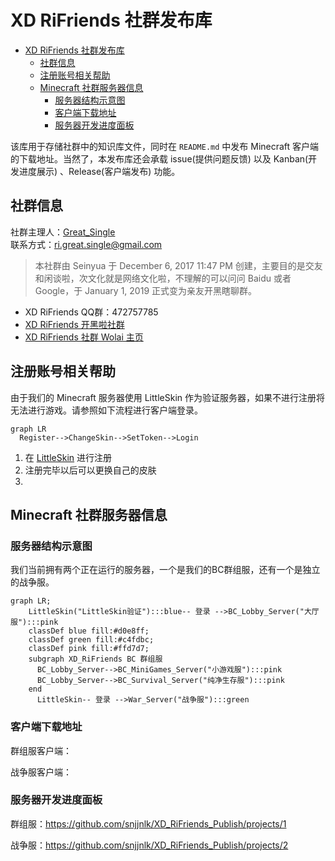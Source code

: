 # XD RiFriends 社群发布库

- [XD RiFriends 社群发布库](#xd-rifriends-社群发布库)
  - [社群信息](#社群信息)
  - [注册账号相关帮助](#注册账号相关帮助)
  - [Minecraft 社群服务器信息](#minecraft-社群服务器信息)
    - [服务器结构示意图](#服务器结构示意图)
    - [客户端下载地址](#客户端下载地址)
    - [服务器开发进度面板](#服务器开发进度面板)

该库用于存储社群中的知识库文件，同时在 `README.md` 中发布 Minecraft 客户端的下载地址。当然了，本发布库还会承载 issue(提供问题反馈) 以及 Kanban(开发进度展示) 、Release(客户端发布) 功能。

## 社群信息

社群主理人：[Great_Single](https://github.com/Great-Single)  
联系方式：ri.great.single@gmail.com

> 本社群由 Seinyua 于 December 6, 2017 11:47 PM 创建，主要目的是交友和闲谈啦，次文化就是网络文化啦，不理解的可以问问 Baidu 或者 Google，于 January 1, 2019 正式变为亲友开黑瞎聊群。

- XD RiFriends QQ群：472757785
- [XD RiFriends 开黑啦社群](https://kaihei.co/8L222x)
- [XD RiFriends 社群 Wolai 主页](https://www.wolai.com/siPbgcprsNMv6d5q8RCPsQ)

## 注册账号相关帮助

由于我们的 Minecraft 服务器使用 LittleSkin 作为验证服务器，如果不进行注册将无法进行游戏。请参照如下流程进行客户端登录。

```mermaid
graph LR
  Register-->ChangeSkin-->SetToken-->Login
```

1. 在 [LittleSkin]() 进行注册
2. 注册完毕以后可以更换自己的皮肤
3. 

## Minecraft 社群服务器信息
### 服务器结构示意图

我们当前拥有两个正在运行的服务器，一个是我们的BC群组服，还有一个是独立的战争服。

```mermaid
graph LR;
    LittleSkin("LittleSkin验证"):::blue-- 登录 -->BC_Lobby_Server("大厅服"):::pink
    classDef blue fill:#d0e8ff;
    classDef green fill:#c4fdbc;
    classDef pink fill:#ffd7d7;
    subgraph XD_RiFriends BC 群组服
      BC_Lobby_Server-->BC_MiniGames_Server("小游戏服"):::pink
      BC_Lobby_Server-->BC_Survival_Server("纯净生存服"):::pink
    end
      LittleSkin-- 登录 -->War_Server("战争服"):::green
```
### 客户端下载地址

群组服客户端：

战争服客户端：

### 服务器开发进度面板

群组服：https://github.com/snjjnlk/XD_RiFriends_Publish/projects/1

战争服：https://github.com/snjjnlk/XD_RiFriends_Publish/projects/2